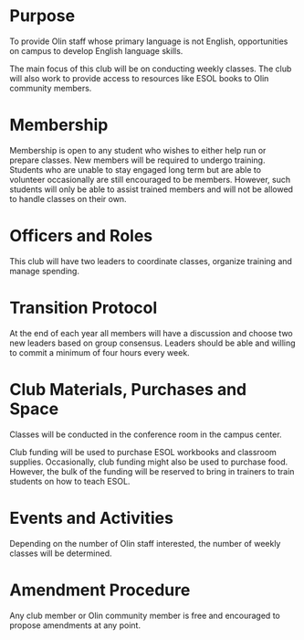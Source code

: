 # Purpose

To provide Olin staff whose primary language is not English, opportunities on campus to develop English language skills. 

The main focus of this club will be on conducting weekly classes. The club will also work to provide access to resources like ESOL books to Olin community members.  

# Membership

Membership is open to any student who wishes to either help run or prepare classes. New members will be required to undergo training. Students who are unable to stay engaged long term but are able to volunteer occasionally are still encouraged to be members. However, such students will only be able to assist trained members and will not be allowed to handle classes on their own. 

# Officers and Roles

This club will have two leaders to coordinate classes, organize training and manage spending. 

# Transition Protocol

At the end of each year all members will have a discussion and choose two new leaders based on group consensus. Leaders should be able and willing to commit a minimum of four hours every week.   

# Club Materials, Purchases and Space

Classes will be conducted in the conference room in the campus center. 

Club funding will be used to purchase ESOL workbooks and classroom supplies. Occasionally, club funding might also be used to purchase food. However, the bulk of the funding will be reserved to bring in trainers to train students on how to teach ESOL. 

# Events and Activities

Depending on the number of Olin staff interested, the number of weekly classes will be determined. 

# Amendment Procedure

Any club member or Olin community member is free and encouraged to propose amendments at any point. 
